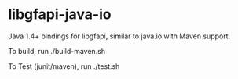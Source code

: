 libgfapi-java-io
================

Java 1.4+ bindings for libgfapi, similar to java.io with Maven support.


To build, run ./build-maven.sh

To Test (junit/maven), run ./test.sh


